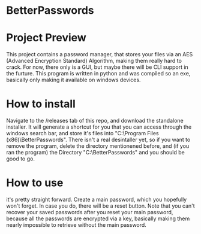 # BetterPasswords
<h1>Project Preview</h1>

This project contains a password manager, that stores your files via an AES (Advanced Encryption Standard) Algorithm, making them really hard to crack. For now, there only is a GUI, but maybe there will be CLI support in the furture.
This program is written in python and was compiled so an exe, basically only making it available on windows devices.

<h1>How to install</h1>
Navigate to the /releases tab of this repo, and download the standalone installer. It will generate a shortcut for you that you can access through the windows search bar, and store it's files into "C:\Program Files (x86)\BetterPasswords". There isn't a real desintaller yet, so if you want to remove the program, delete the directory mentionened before, and (if you ran the program) the Directory "C:\BetterPasswords" and you should be good to go.

<h1>How to use</h1>
it's pretty straight forward. Create a main password, which you hopefully won't forget. In case you do, there will be a reset button. Note that you can't recover your saved passwords after you reset your main password, because all the passwords are encrypted via a key, basically making them nearly impossible to retrieve without the main password.
